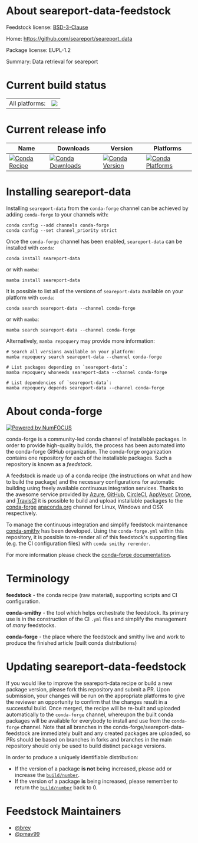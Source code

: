 About seareport-data-feedstock
==============================

Feedstock license: [BSD-3-Clause](https://github.com/conda-forge/seareport-data-feedstock/blob/main/LICENSE.txt)

Home: https://github.com/seareport/seareport_data

Package license: EUPL-1.2

Summary: Data retrieval for seareport

Current build status
====================


<table><tr><td>All platforms:</td>
    <td>
      <a href="https://dev.azure.com/conda-forge/feedstock-builds/_build/latest?definitionId=24043&branchName=main">
        <img src="https://dev.azure.com/conda-forge/feedstock-builds/_apis/build/status/seareport-data-feedstock?branchName=main">
      </a>
    </td>
  </tr>
</table>

Current release info
====================

| Name | Downloads | Version | Platforms |
| --- | --- | --- | --- |
| [![Conda Recipe](https://img.shields.io/badge/recipe-seareport--data-green.svg)](https://anaconda.org/conda-forge/seareport-data) | [![Conda Downloads](https://img.shields.io/conda/dn/conda-forge/seareport-data.svg)](https://anaconda.org/conda-forge/seareport-data) | [![Conda Version](https://img.shields.io/conda/vn/conda-forge/seareport-data.svg)](https://anaconda.org/conda-forge/seareport-data) | [![Conda Platforms](https://img.shields.io/conda/pn/conda-forge/seareport-data.svg)](https://anaconda.org/conda-forge/seareport-data) |

Installing seareport-data
=========================

Installing `seareport-data` from the `conda-forge` channel can be achieved by adding `conda-forge` to your channels with:

```
conda config --add channels conda-forge
conda config --set channel_priority strict
```

Once the `conda-forge` channel has been enabled, `seareport-data` can be installed with `conda`:

```
conda install seareport-data
```

or with `mamba`:

```
mamba install seareport-data
```

It is possible to list all of the versions of `seareport-data` available on your platform with `conda`:

```
conda search seareport-data --channel conda-forge
```

or with `mamba`:

```
mamba search seareport-data --channel conda-forge
```

Alternatively, `mamba repoquery` may provide more information:

```
# Search all versions available on your platform:
mamba repoquery search seareport-data --channel conda-forge

# List packages depending on `seareport-data`:
mamba repoquery whoneeds seareport-data --channel conda-forge

# List dependencies of `seareport-data`:
mamba repoquery depends seareport-data --channel conda-forge
```


About conda-forge
=================

[![Powered by
NumFOCUS](https://img.shields.io/badge/powered%20by-NumFOCUS-orange.svg?style=flat&colorA=E1523D&colorB=007D8A)](https://numfocus.org)

conda-forge is a community-led conda channel of installable packages.
In order to provide high-quality builds, the process has been automated into the
conda-forge GitHub organization. The conda-forge organization contains one repository
for each of the installable packages. Such a repository is known as a *feedstock*.

A feedstock is made up of a conda recipe (the instructions on what and how to build
the package) and the necessary configurations for automatic building using freely
available continuous integration services. Thanks to the awesome service provided by
[Azure](https://azure.microsoft.com/en-us/services/devops/), [GitHub](https://github.com/),
[CircleCI](https://circleci.com/), [AppVeyor](https://www.appveyor.com/),
[Drone](https://cloud.drone.io/welcome), and [TravisCI](https://travis-ci.com/)
it is possible to build and upload installable packages to the
[conda-forge](https://anaconda.org/conda-forge) [anaconda.org](https://anaconda.org/)
channel for Linux, Windows and OSX respectively.

To manage the continuous integration and simplify feedstock maintenance
[conda-smithy](https://github.com/conda-forge/conda-smithy) has been developed.
Using the ``conda-forge.yml`` within this repository, it is possible to re-render all of
this feedstock's supporting files (e.g. the CI configuration files) with ``conda smithy rerender``.

For more information please check the [conda-forge documentation](https://conda-forge.org/docs/).

Terminology
===========

**feedstock** - the conda recipe (raw material), supporting scripts and CI configuration.

**conda-smithy** - the tool which helps orchestrate the feedstock.
                   Its primary use is in the construction of the CI ``.yml`` files
                   and simplify the management of *many* feedstocks.

**conda-forge** - the place where the feedstock and smithy live and work to
                  produce the finished article (built conda distributions)


Updating seareport-data-feedstock
=================================

If you would like to improve the seareport-data recipe or build a new
package version, please fork this repository and submit a PR. Upon submission,
your changes will be run on the appropriate platforms to give the reviewer an
opportunity to confirm that the changes result in a successful build. Once
merged, the recipe will be re-built and uploaded automatically to the
`conda-forge` channel, whereupon the built conda packages will be available for
everybody to install and use from the `conda-forge` channel.
Note that all branches in the conda-forge/seareport-data-feedstock are
immediately built and any created packages are uploaded, so PRs should be based
on branches in forks and branches in the main repository should only be used to
build distinct package versions.

In order to produce a uniquely identifiable distribution:
 * If the version of a package **is not** being increased, please add or increase
   the [``build/number``](https://docs.conda.io/projects/conda-build/en/latest/resources/define-metadata.html#build-number-and-string).
 * If the version of a package **is** being increased, please remember to return
   the [``build/number``](https://docs.conda.io/projects/conda-build/en/latest/resources/define-metadata.html#build-number-and-string)
   back to 0.

Feedstock Maintainers
=====================

* [@brey](https://github.com/brey/)
* [@pmav99](https://github.com/pmav99/)

